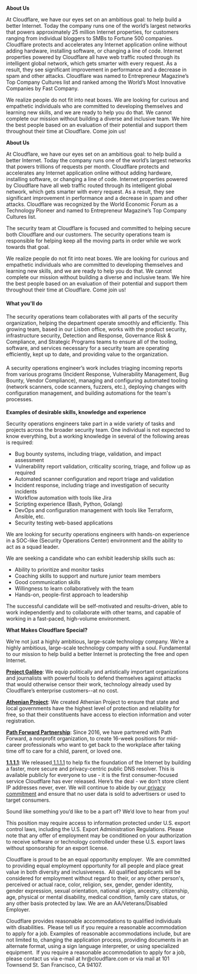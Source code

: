 <div class="content-intro">
	<div><strong>About Us</strong></div>
	<div>
		<p><span style="font-weight: 400;">At Cloudflare, we have our eyes set on an ambitious goal: to help build a better Internet. Today the company runs one of the world’s largest networks that powers approximately 25 million Internet properties, for customers ranging from individual bloggers to SMBs to Fortune 500 companies. Cloudflare protects and accelerates any Internet application online without adding hardware, installing software, or changing a line of code. Internet properties powered by Cloudflare all have web traffic routed through its intelligent global network, which gets smarter with every request. As a result, they see significant improvement in performance and a decrease in spam and other attacks. Cloudflare was named to Entrepreneur Magazine’s Top Company Cultures list and ranked among the World’s Most Innovative Companies by Fast Company.</span><span style="font-weight: 400;">&nbsp;</span></p>
		<p><span style="font-weight: 400;">We realize people do not fit into neat boxes. We are looking for curious and empathetic individuals who are committed to developing themselves and learning new skills, and we are ready to help you do that. We cannot complete our mission without building a diverse and inclusive team. We hire the best people based on an evaluation of their potential and support them throughout their time at Cloudflare. Come join us!&nbsp;</span></p>
	</div>
</div>
<p><strong>About Us</strong></p>
<p><span style="font-weight: 400;">At Cloudflare, we have our eyes set on an ambitious goal: to help build a better Internet. Today the company runs one of the world’s largest networks that powers trillions of requests per month. Cloudflare protects and accelerates any Internet application online without adding hardware, installing software, or changing a line of code. Internet properties powered by Cloudflare have all web traffic routed through its intelligent global network, which gets smarter with every request. As a result, they see significant improvement in performance and a decrease in spam and other attacks. Cloudflare was recognized by the World Economic Forum as a Technology Pioneer and named to Entrepreneur Magazine’s Top Company Cultures list.</span></p>
<p><span style="font-weight: 400;">The security team at Cloudflare is focused and committed to helping secure both Cloudflare and our customers. The security operations team is responsible for helping keep all the moving parts in order while we work towards that goal.&nbsp;</span></p>
<p><span style="font-weight: 400;">We realize people do not fit into neat boxes. We are looking for curious and empathetic individuals who are committed to developing themselves and learning new skills, and we are ready to help you do that. We cannot complete our mission without building a diverse and inclusive team. We hire the best people based on an evaluation of their potential and support them throughout their time at Cloudflare. Come join us!&nbsp;&nbsp;</span></p>
<h4><strong>What you'll do</strong></h4>
<h4><span style="font-weight: 400;">The security operations team collaborates with all parts of the security organization, helping the department operate smoothly and efficiently. This growing team, based in our Lisbon office, works with the product security, infrastructure security, Detection and Response, Governance Risk &amp; Compliance, and Strategic Programs teams to ensure all of the tooling, software, and services necessary for a security team are operating efficiently, kept up to date, and providing value to the organization.&nbsp;</span></h4>
<h4><span style="font-weight: 400;">A security operations engineer’s work includes triaging incoming reports from various programs (Incident Response, Vulnerability Management, Bug Bounty, Vendor Compliance), managing and configuring automated tooling (network scanners, code scanners, fuzzers, etc.), deploying changes with configuration management, and building automations for the team's processes.&nbsp;</span></h4>
<p><strong>Examples of desirable skills, knowledge and experience</strong></p>
<p><span style="font-weight: 400;">Security operations engineers take part in a wide variety of tasks and projects across the broader security team. One individual is not expected to know everything, but a working knowledge in several of the following areas is required:&nbsp;</span></p>
<ul>
	<li style="font-weight: 400;"><span style="font-weight: 400;">Bug bounty systems, including triage, validation, and impact assessment</span></li>
	<li style="font-weight: 400;"><span style="font-weight: 400;">Vulnerability report validation, criticality scoring, triage, and follow up as required</span></li>
	<li style="font-weight: 400;"><span style="font-weight: 400;">Automated scanner configuration and report triage and validation</span></li>
	<li style="font-weight: 400;"><span style="font-weight: 400;">Incident response, including triage and investigation of security incidents</span></li>
	<li style="font-weight: 400;"><span style="font-weight: 400;">Workflow automation with tools like Jira</span></li>
	<li style="font-weight: 400;"><span style="font-weight: 400;">Scripting experience (Bash, Python, Golang)</span></li>
	<li style="font-weight: 400;"><span style="font-weight: 400;">DevOps and configuration management with tools like Terraform, Ansible, etc.</span></li>
	<li style="font-weight: 400;"><span style="font-weight: 400;">Security testing web-based applications</span></li>
</ul>
<p><span style="font-weight: 400;">We are looking for security operations engineers with hands-on experience in a SOC-like (Security Operations Center) environment and the ability to act as a squad leader.</span></p>
<p><span style="font-weight: 400;">We are seeking a candidate who can exhibit leadership skills such as:</span></p>
<ul>
	<li style="font-weight: 400;"><span style="font-weight: 400;">Ability to prioritize and monitor tasks</span></li>
	<li style="font-weight: 400;"><span style="font-weight: 400;">Coaching skills to support and nurture junior team members</span></li>
	<li style="font-weight: 400;"><span style="font-weight: 400;">Good communication skills</span></li>
	<li style="font-weight: 400;"><span style="font-weight: 400;">Willingness to learn collaboratively with the team</span></li>
	<li style="font-weight: 400;"><span style="font-weight: 400;">Hands-on, people-first approach to leadership</span></li>
</ul>
<p><span style="font-weight: 400;">The successful candidate will be self-motivated and results-driven, able to work independently and to collaborate with other teams, and capable of working in a fast-paced, high-volume environment.</span></p>
<div class="content-conclusion">
	<p><strong>What Makes Cloudflare Special?</strong></p>
	<p><span style="font-weight: 400;">We’re not just a highly ambitious, large-scale technology company. We’re a highly ambitious, large-scale technology company with a soul. Fundamental to our mission to help build a better Internet is protecting the free and open Internet.</span></p>
	<p><a href="https://blog.cloudflare.com/protecting-free-expression-online/"><strong>Project Galileo</strong></a><span style="font-weight: 400;">: We equip politically and artistically important organizations and journalists with powerful tools to defend themselves against attacks that would otherwise censor their work, technology already used by Cloudflare’s enterprise customers--at no cost.</span></p>
	<p><strong><a href="https://www.cloudflare.com/athenian/">Athenian Project</a></strong><span style="font-weight: 400;">: We created Athenian Project to ensure that state and local governments have the highest level of protection and reliability for free, so that their constituents have access to election information and voter registration.</span></p>
	<p><a href="https://blog.cloudflare.com/tag/path-forward/"><strong>Path Forward Partnership</strong></a><span style="font-weight: 400;">: Since 2016, we have partnered with Path Forward, a nonprofit organization, to create 16-week positions for mid-career professionals who want to get back to the workplace after taking time off to care for a child, parent, or loved one.</span></p>
	<p><a href="https://1.1.1.1/"><strong>1.1.1.1</strong></a><span style="font-weight: 400;">: We released</span><a href="https://1.1.1.1/"> <span style="font-weight: 400;">1.1.1.1</span></a><span style="font-weight: 400;"> to help fix the foundation of the Internet by building a faster, more secure and privacy-centric public DNS resolver. This is available publicly for everyone to use - it is the first consumer-focused service Cloudflare has ever released. Here’s the deal - we don’t store client IP addresses never, ever. We will continue to abide by our</span><a href="https://developers.cloudflare.com/1.1.1.1/privacy/public-dns-resolver"> privacy commitment</a><span style="font-weight: 400;"> and ensure that no user data is sold to advertisers or used to target consumers.</span></p>
	<p><span style="font-weight: 400;">Sound like something you’d like to be a part of? We’d love to hear from you!</span></p>
	<p><span style="font-weight: 400;">This position may require access to information protected under U.S. export control laws, including the U.S. Export Administration Regulations. Please note that any offer of employment may be conditioned on your authorization to receive software or technology controlled under these U.S. export laws without sponsorship for an export license.</span></p>
	<p><span style="font-weight: 400;">Cloudflare is proud to be an equal opportunity employer. &nbsp;We are committed to providing equal employment opportunity for all people and place great value in both diversity and inclusiveness. &nbsp;All qualified applicants will be considered for employment without regard to their, or any other person's, perceived or actual</span> <span style="font-weight: 400;">race, color, religion, sex, gender, gender identity, gender expression, sexual orientation, national origin, ancestry, citizenship, age, physical or mental disability, medical condition, family care status, or any other basis protected by law. </span><span style="font-weight: 400;">We are an AA/Veterans/Disabled Employer.</span></p>
	<p><span style="font-weight: 400;">Cloudflare provides reasonable accommodations to qualified individuals with disabilities. &nbsp;Please tell us if you require a reasonable accommodation to apply for a job. Examples of reasonable accommodations include, but are not limited to, changing the application process, providing documents in an alternate format, using a sign language interpreter, or using specialized equipment. &nbsp;If you require a reasonable accommodation to apply for a job, please contact us via e-mail at </span><span style="font-weight: 400;">hr@cloudflare.com</span><span style="font-weight: 400;"> or via mail at 101 Townsend St. San Francisco, CA 94107.</span></p>
</div>
